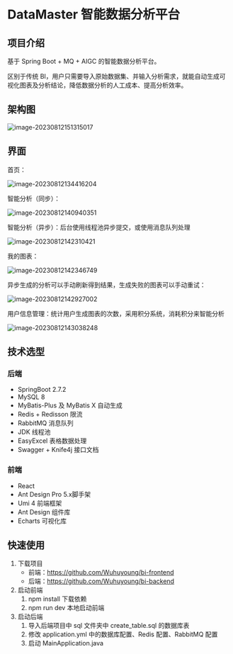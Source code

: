 # DataMaster 智能数据分析平台



## 项目介绍

基于 Spring Boot + MQ + AIGC 的智能数据分析平台。

区别于传统 BI，用户只需要导入原始数据集、并输入分析需求，就能自动生成可视化图表及分析结论，降低数据分析的人工成本、提高分析效率。



## 架构图

![image-20230812151315017](https://typora-1314662469.cos.ap-shanghai.myqcloud.com/img/202308121513880.png)



## 界面

首页：

![image-20230812134416204](https://typora-1314662469.cos.ap-shanghai.myqcloud.com/img/202308121411243.png)



智能分析（同步）：

![image-20230812140940351](https://typora-1314662469.cos.ap-shanghai.myqcloud.com/img/202308121411147.png)



智能分析（异步）：后台使用线程池异步提交，或使用消息队列处理

![image-20230812142310421](https://typora-1314662469.cos.ap-shanghai.myqcloud.com/img/202308121442568.png)



我的图表：

![image-20230812142346749](https://typora-1314662469.cos.ap-shanghai.myqcloud.com/img/202308121442348.png)



异步生成的分析可以手动刷新得到结果，生成失败的图表可以手动重试：

![image-20230812142927002](https://typora-1314662469.cos.ap-shanghai.myqcloud.com/img/202308121442927.png)





用户信息管理：统计用户生成图表的次数，采用积分系统，消耗积分来智能分析

![image-20230812143038248](https://typora-1314662469.cos.ap-shanghai.myqcloud.com/img/202308121442919.png)





## 技术选型

### 后端

- SpringBoot 2.7.2
- MySQL 8
- MyBatis-Plus 及 MyBatis X 自动生成
- Redis + Redisson 限流
- RabbitMQ 消息队列
- JDK 线程池
- EasyExcel 表格数据处理
- Swagger + Knife4j 接口文档

### 前端

- React
- Ant Design Pro 5.x脚手架
- Umi 4 前端框架
- Ant Design 组件库
- Echarts 可视化库



## 快速使用

1. 下载项目
   - 前端：https://github.com/Wuhuyoung/bi-frontend
   - 后端：https://github.com/Wuhuyoung/bi-backend
2. 启动前端
   1. npm install 下载依赖
   2. npm run dev 本地启动前端
3. 启动后端
   1. 导入后端项目中 sql 文件夹中 create_table.sql 的数据库表
   2. 修改 application.yml 中的数据库配置、Redis 配置、RabbitMQ 配置
   3. 启动 MainApplication.java



